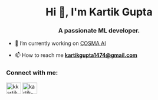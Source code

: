 <h1 align="center">Hi 👋, I'm Kartik Gupta</h1>
<h3 align="center">A passionate ML developer.</h3>

- 🔭 I’m currently working on [COSMA AI](www.cosma.chat)

- 📫 How to reach me **kartikgupta1474@gmail.com**


<h3 align="left">Connect with me:</h3>
<p align="left">
<a href="https://twitter.com/kkartik_14" target="blank"><img align="center" src="https://raw.githubusercontent.com/rahuldkjain/github-profile-readme-generator/master/src/images/icons/Social/twitter.svg" alt="kkartik_14" height="30" width="40" /></a>
<a href="https://linkedin.com/in/kartik-gupta14" target="blank"><img align="center" src="https://raw.githubusercontent.com/rahuldkjain/github-profile-readme-generator/master/src/images/icons/Social/linked-in-alt.svg" alt="kartik-gupta14" height="30" width="40" /></a>
</p>

